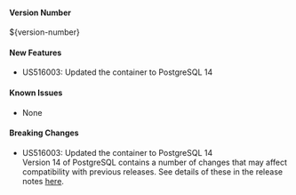#### Version Number
${version-number}

#### New Features
- US516003: Updated the container to PostgreSQL 14

#### Known Issues
- None

#### Breaking Changes
- US516003: Updated the container to PostgreSQL 14  
Version 14 of PostgreSQL contains a number of changes that may affect compatibility with previous releases. See details of these in the release notes [here](https://www.postgresql.org/docs/14/release-14.html).

